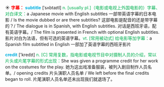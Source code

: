 ☀ <font color="red">**字幕：**</font>
<font color="sky blue">**subtitle**</font> [ˈsʌbtaɪtl]
<font color="#00b050">n. [usually pl.]（电影或电视上外国电影的）字幕、对白译文：</font>a Japanese movie with English subtitles 一部带英语字幕的日本电影 / Is the movie dubbed or are there subtitles? 这部电影是配音的还是带字幕的？/ The dialogue is in Spanish, with English subtitles. 对话是西班牙语，配有英语字幕。/ The film is presented in French with optional English subtitles. 影片对白为法语，但有可选的英语字幕。<font color="#00b050">vt. [常用被动式] 给电影等加字幕：</font>a Spanish film subtitled in English 一部加了英语字幕的西班牙影片

<font color="sky blue">**credit**</font> ['kredɪt] 
<font color="#00b050">n. [C] 常用复数，指电影或电视节目中对摄制人员的介绍，常以片头或片尾字幕的形式出现：</font>She was given a programme credit for her work on the costumes for the play. 她为这出戏准备服装，被列入剧目制作人员名单。/ opening credits 片头演职人员名单 / We left before the final credits began to roll. 片尾演职人员名单还未出现我们就退场了。
